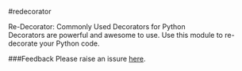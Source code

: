 #redecorator

Re-Decorator: Commonly Used Decorators for Python  
Decorators are powerful and awesome to use. Use this module to re-decorate your Python code.  

###Feedback
Please raise an issure [here](https://github.com/zhangdanyangg/redecorator/issues).
